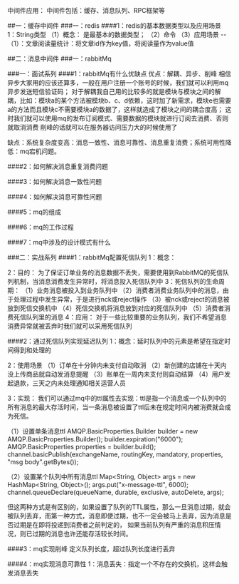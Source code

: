 中间件应用：
中间件包括：缓存、消息队列、RPC框架等

##一：缓存中间件
###一：redis
####1：redis的基本数据类型以及应用场景
1：String类型
（1）概念：
是最基本的数据类型；
（2）命令
（3）应用场景
--（1）：文章阅读量统计：将文章id作为key值，将阅读量作为value值


##二：消息中间件
###一：rabbitMq

###一：面试系列
####1：rabbitMq有什么优缺点
优点：解耦、异步、削峰
相信异步大家用的应该还算多，一般在用户注册一个账号的时候，我们就可以利用mq异步发送短信验证码；
对于解耦我自己用的比较多的就是模块与模块之间的解耦，比如：模块a的某个方法被模块b、c、d依赖，这时加了新需求，模块e也需要a的方法而且模块c不需要模块a的数据了，这样就造成了模块之间的耦合度高；
这时我们就可以使用mq的发布订阅模式、需要数据的模块就进行订阅去消费、否则就取消消费
削峰的话就可以在服务器访问压力大的时候使用了

缺点：系统复杂度变高：消息一致性、消息可靠性、消息重复消费；系统可用性降低：mq宕机问题。

####2：如何解决消息重复消费问题

####3：如何解决消息一致性问题

####4：如何解决消息可靠性问题

####5：mq的组成

####6：mq的工作过程

####7：mq中涉及的设计模式有什么


###二：实战系列
####1：rabbitMq配置死信队列
1：概念：

2：目的：
为了保证订单业务的消息数据不丢失，需要使用到RabbitMQ的死信队列机制，当消息消费发生异常时，将消息投入死信队列中
3：死信队列的生命周期：
（1）业务消息被投入到业务队列中
（2）消费者消费业务队列中的消息，由于处理过程中发生异常，于是进行nck或reject操作
（3）被nck或reject的消息被放到死信交换机中
（4）死信交换机将消息放到对应的死信队列中
（5）消费者消费死信队列里的消息
4：应用：
对于一些比较重要的业务队列，我们不希望消息消费异常就被丢弃时我们就可以采用死信队列

####2：通过死信队列实现延迟队列
1：概念：延时队列中的元素是希望在指定时间得到和处理的

2：使用场景
（1）订单在十分钟内未支付自动取消
（2）新创建的店铺在十天内没上传商品就自动发消息提醒
（3）账单在一周内未支付则自动结算
（4）用户发起退款，三天之内未处理通知相关运营人员

3：实现：
我们可以通过mq中的ttl属性去实现：ttl是指一个消息或一个队列中的所有消息的最大存活时间，当一条消息被设置了ttl后未在规定时间内被消费就会成为死信。

（1）设置单条消息ttl
AMQP.BasicProperties.Builder builder = new AMQP.BasicProperties.Builder();
builder.expiration("6000");
AMQP.BasicProperties properties = builder.build();
channel.basicPublish(exchangeName, routingKey, mandatory, properties, "msg body".getBytes());

（2）设置某个队列中所有消息ttl
Map<String, Object> args = new HashMap<String, Object>();
args.put("x-message-ttl", 6000);
channel.queueDeclare(queueName, durable, exclusive, autoDelete, args);

但这两种方式是有区别的，如果设置了队列的TTL属性，那么一旦消息过期，就会被队列丢弃，而第一种方式，消息即使过期，也不一定会被马上丢弃，因为消息是否过期是在即将投递到消费者之前判定的，
如果当前队列有严重的消息积压情况，则已过期的消息也许还能存活较长时间。

####3：mq实现削峰
定义队列长度，超过队列长度进行丢弃

####4：mq实现消息可靠性
1：消息丢失：指定一个不存在的交换机，这样会触发消息丢失




